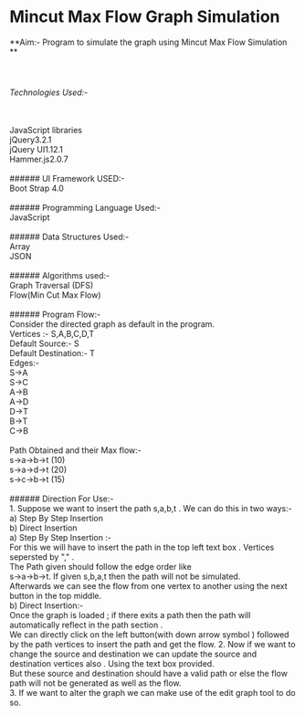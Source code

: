  # Mincut Max Flow Graph Simulation
 **Aim:- Program to simulate the graph using Mincut Max Flow Simulation ** <br><br>
<br>
###### Technologies Used:-  <br>
<br>
JavaScript libraries <br>
jQuery3.2.1 <br>
jQuery UI1.12.1 <br>
Hammer.js2.0.7 <br>
<br>
 ###### UI Framework USED:-  <br>
Boot Strap 4.0 <br>
<br>
 ###### Programming Language Used:-  <br>
JavaScript <br>
<br>
###### Data Structures Used:- <br>
Array <br>
JSON <br>
<br>
###### Algorithms used:- <br>
Graph Traversal (DFS) <br>
Flow(Min Cut Max Flow)<br>
<br>
###### Program Flow:-  <br>
Consider the directed graph as default in the program. <br>
Vertices :- S,A,B,C,D,T <br>
Default Source:- S <br>
Default Destination:- T <br>
Edges:- <br>
  S->A <br>
  S->C <br>
  A->B <br>
  A->D <br>
  D->T <br>
  B->T <br>
  C->B <br>
<br>
Path Obtained and their Max flow:-  <br>
  s->a->b->t (10) <br>
  s->a->d->t (20) <br>
  s->c->b->t (15) <br>
 <br>
###### Direction For Use:- <br>
  1. Suppose we want to insert the path s,a,b,t . We can do this in two ways:- <br>
    a) Step By Step Insertion <br>
    b) Direct Insertion <br>
    a) Step By Step Insertion :- <br>
        For this we will have to insert the path in the top left text box . Vertices sepersted by "," . <br>
        The Path given should follow the edge order like <br>
        s->a->b->t. If given s,b,a,t then the path will not be simulated. <br>
        Afterwards we can see the flow from one vertex to another using the next button in the top middle. <br>
    b)  Direct Insertion:- <br>
        Once  the graph is loaded ; if there exits a path then the path will automatically reflect in the path section .  <br>
        We can directly click on the left button(with down arrow symbol ) followed by the path vertices to insert the path and get the flow.
  2. Now if we want to change the source and destination we can update the source and destination vertices also . Using the text box provided. <br>
      But these source and destination should have a valid path or else the flow path will not be generated as well as the flow. <br>
  3. If we want to alter the graph we can make use of the edit graph tool to do so.<br>
        
  

